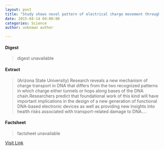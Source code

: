 ```yaml
---
layout: post
title: "Study shows novel pattern of electrical charge movement through DNA"
date: 2015-04-14 04:00:00
categories: Science
author: unknown author

---
```



#### Digest
>digest unavailable

#### Extract
>(Arizona State University) Research reveals a new mechanism of charge transport in DNA that differs from the two recognized patterns in which charge either tunnels or hops along bases of the DNA chain.Researchers predict that foundational work of this kind will have important implications in the design of a new generation of functional DNA-based electronic devices as well as providing new insights into health risks associated with transport-related damage to DNA....

#### Factsheet
>factsheet unavailable

[Visit Link](http://www.eurekalert.org/pub_releases/2015-04/asu-ssn041415.php)


